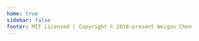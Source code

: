 ```yaml
---
home: true
sidebar: false
footer: MIT Licensed | Copyright © 2018-present Weigao Chen
---
```

<IndexAll/>